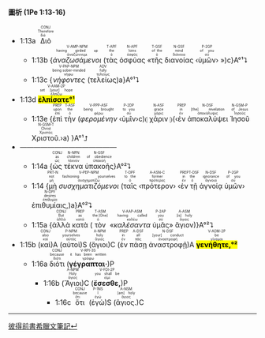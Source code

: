 #### 圖析 (1Pe 1:13-16)

- 1:13a <RUBY><ruby><ruby>Διὸ<rt>διό</rt></ruby><rt>Therefore</rt></ruby><rt>CONJ</rt></RUBY> 
	- 1:13b {<RUBY><ruby><ruby><em>ἀναζωσάμενοι</em><rt>ἀναζώννυμι</rt></ruby><rt>having girded up</rt></ruby><rt>V-AMP-NPM</rt></RUBY> (<RUBY><ruby><ruby>τὰς<rt>ὁ</rt></ruby><rt>the</rt></ruby><rt>T-APF</rt></RUBY> <RUBY><ruby><ruby>ὀσφύας<rt>ὀσφῦς</rt></ruby><rt>loins</rt></ruby><rt>N-APF</rt></RUBY> «<RUBY><ruby><ruby>τῆς<rt>ὁ</rt></ruby><rt>of the</rt></ruby><rt>T-GSF</rt></RUBY> <RUBY><ruby><ruby>διανοίας<rt>διάνοια</rt></ruby><rt>mind</rt></ruby><rt>N-GSF</rt></RUBY> ‹<RUBY><ruby><ruby>ὑμῶν<rt>σύ</rt></ruby><rt>of you</rt></ruby><rt>P-2GP</rt></RUBY>› »)c}A°¹⮧
	- 1:13c {<RUBY><ruby><ruby><em>νήφοντες</em><rt>νήφω</rt></ruby><rt>being sober-minded</rt></ruby><rt>V-PAP-NPM</rt></RUBY> (<RUBY><ruby><ruby>τελείως<rt>τελείως</rt></ruby><rt>fully</rt></ruby><rt>ADV</rt></RUBY>)a}A°¹⮧
- 1:13d <RUBY><ruby><ruby><mark><strong>ἐλπίσατε°¹</strong></mark><rt>ἐλπίζω</rt></ruby><rt>set [your] hope</rt></ruby><rt>V-AAM-2P</rt></RUBY>
	- 1:13e {<RUBY><ruby><ruby>ἐπὶ<rt>ἐπί</rt></ruby><rt>upon</rt></ruby><rt>PREP</rt></RUBY> <RUBY><ruby><ruby>τὴν<rt>ὁ</rt></ruby><rt>the</rt></ruby><rt>T-ASF</rt></RUBY> (<RUBY><ruby><ruby><em>φερομένην</em><rt>φέρω</rt></ruby><rt>being brought</rt></ruby><rt>V-PPP-ASF</rt></RUBY> ‹<RUBY><ruby><ruby>ὑμῖν<rt>σύ</rt></ruby><rt>to you</rt></ruby><rt>P-2DP</rt></RUBY>›c)⦇ <RUBY><ruby><ruby>χάριν<rt>χάρις</rt></ruby><rt>grace</rt></ruby><rt>N-ASF</rt></RUBY> ⦈(‹<RUBY><ruby><ruby>ἐν<rt>ἐν</rt></ruby><rt>in</rt></ruby><rt>PREP</rt></RUBY> <RUBY><ruby><ruby>ἀποκαλύψει<rt>ἀποκάλυψις</rt></ruby><rt>[the] revelation</rt></ruby><rt>N-DSF</rt></RUBY> <RUBY><ruby><ruby>Ἰησοῦ<rt>Ἰησοῦς</rt></ruby><rt>of Jesus</rt></ruby><rt>N-GSM-P</rt></RUBY> <RUBY><ruby><ruby>Χριστοῦ.<rt>Χριστός</rt></ruby><rt>Christ</rt></ruby><rt>N-GSM-T</rt></RUBY>›a) }A°¹⮥
- ——————————————
	- 1:14a {<RUBY><ruby><ruby>ὡς<rt>ὡς</rt></ruby><rt>as</rt></ruby><rt>CONJ</rt></RUBY> <RUBY><ruby><ruby>τέκνα<rt>τέκνον</rt></ruby><rt>children</rt></ruby><rt>N-NPN</rt></RUBY> <RUBY><ruby><ruby>ὑπακοῆς<rt>ὑπακοή</rt></ruby><rt>of obedience</rt></ruby><rt>N-GSF</rt></RUBY>}A°²⮧ 
	- 1:14 {<RUBY><ruby><ruby>μὴ<rt>μή</rt></ruby><rt>not</rt></ruby><rt>PRT-N</rt></RUBY> <RUBY><ruby><ruby><em>συσχηματιζόμενοι</em><rt>συσχηματίζω</rt></ruby><rt>fashioning yourselves</rt></ruby><rt>V-PEP-NPM</rt></RUBY> (<RUBY><ruby><ruby>ταῖς<rt>ὁ</rt></ruby><rt>to the</rt></ruby><rt>T-DPF</rt></RUBY> ‹<RUBY><ruby><ruby>πρότερον<rt>πρότερος</rt></ruby><rt>former</rt></ruby><rt>A-ASN-C</rt></RUBY>› ‹<RUBY><ruby><ruby>ἐν<rt>ἐν</rt></ruby><rt>in</rt></ruby><rt>PREP</rt></RUBY> <RUBY><ruby><ruby>τῇ<rt>ὁ</rt></ruby><rt>the</rt></ruby><rt>T-DSF</rt></RUBY> <RUBY><ruby><ruby>ἀγνοίᾳ<rt>ἄγνοια</rt></ruby><rt>ignorance</rt></ruby><rt>N-DSF</rt></RUBY> <RUBY><ruby><ruby>ὑμῶν<rt>σύ</rt></ruby><rt>of you</rt></ruby><rt>P-2GP</rt></RUBY>› <RUBY><ruby><ruby>ἐπιθυμίαις,<rt>ἐπιθυμία</rt></ruby><rt>desires</rt></ruby><rt>N-DPF</rt></RUBY>)a}A°²⮧
	- 1:15a {<RUBY><ruby><ruby>ἀλλὰ<rt>ἀλλά</rt></ruby><rt>But</rt></ruby><rt>CONJ</rt></RUBY> <RUBY><ruby><ruby>κατὰ<rt>κατά</rt></ruby><rt>as</rt></ruby><rt>PREP</rt></RUBY> (<RUBY><ruby><ruby>τὸν<rt>ὁ</rt></ruby><rt>the [One]</rt></ruby><rt>T-ASM</rt></RUBY> «<RUBY><ruby><ruby><em>καλέσαντα</em><rt>καλέω</rt></ruby><rt>having called</rt></ruby><rt>V-AAP-ASM</rt></RUBY> <RUBY><ruby><ruby>ὑμᾶς<rt>σύ</rt></ruby><rt>you</rt></ruby><rt>P-2AP</rt></RUBY>» <RUBY><ruby><ruby>ἅγιον<rt>ἅγιος</rt></ruby><rt>[is] holy</rt></ruby><rt>A-ASM</rt></RUBY>)}A°²⮧
- 1:15b (<RUBY><ruby><ruby>καὶ<rt>καί</rt></ruby><rt>also</rt></ruby><rt>CONJ</rt></RUBY>)A (<RUBY><ruby><ruby>αὐτοὶ<rt>αὐτός</rt></ruby><rt>yourselves</rt></ruby><rt>P-NPM</rt></RUBY>)S (<RUBY><ruby><ruby>ἅγιοι<rt>ἅγιος</rt></ruby><rt>holy</rt></ruby><rt>A-NPM</rt></RUBY>)C (<RUBY><ruby><ruby>ἐν<rt>ἐν</rt></ruby><rt>in</rt></ruby><rt>PREP</rt></RUBY> <RUBY><ruby><ruby>πάσῃ<rt>πᾶς</rt></ruby><rt>all</rt></ruby><rt>A-DSF</rt></RUBY> <RUBY><ruby><ruby>ἀναστροφῇ<rt>ἀναστροφή</rt></ruby><rt>[your] conduct</rt></ruby><rt>N-DSF</rt></RUBY>)A <RUBY><ruby><ruby><mark><strong>γενήθητε,°²</strong></mark><rt>γίνομαι</rt></ruby><rt>be</rt></ruby><rt>V-AOM-2P</rt></RUBY> 
	- 1:16a <RUBY><ruby><ruby>διότι<rt>διότι</rt></ruby><rt>because</rt></ruby><rt>CONJ</rt></RUBY> (<RUBY><ruby><ruby><strong>γέγραπται·</strong><rt>γράφω</rt></ruby><rt>it has been written</rt></ruby><rt>V-RPI-3S</rt></RUBY>)P 
		- 1:16b (<RUBY><ruby><ruby>Ἅγιοι<rt>ἅγιος</rt></ruby><rt>Holy</rt></ruby><rt>A-NPM</rt></RUBY>)C (<RUBY><ruby><ruby><strong>ἔσεσθε,</strong><rt>εἰμί</rt></ruby><rt>you shall be</rt></ruby><rt>V-FDI-2P</rt></RUBY>)P 
			- 1:16c <RUBY><ruby><ruby>ὅτι<rt>ὅτι</rt></ruby><rt>because</rt></ruby><rt>CONJ</rt></RUBY> (<RUBY><ruby><ruby>ἐγὼ<rt>ἐγώ</rt></ruby><rt>I</rt></ruby><rt>P-1NS</rt></RUBY>)S (<RUBY><ruby><ruby>ἅγιος.<rt>ἅγιος</rt></ruby><rt>[am] holy</rt></ruby><rt>A-NSM</rt></RUBY>)C



---
[彼得前書希臘文筆記↵](1Peter-Notes.md)

